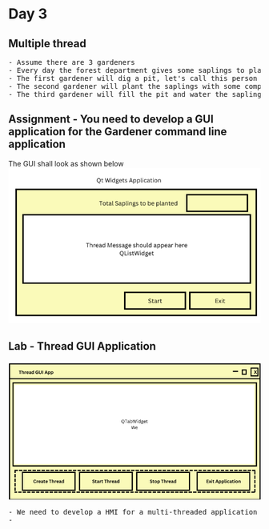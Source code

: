 # Day 3

## Multiple thread
<pre>
- Assume there are 3 gardeners
- Every day the forest department gives some saplings to plant
- The first gardener will dig a pit, let's call this person as digger
- The second gardener will plant the saplings with some compost. Let's call this person as planter
- The third gardener will fill the pit and water the sapling, let's call this person as filler
</pre>

## Assignment - You need to develop a GUI application for the Gardener command line application
The GUI shall look as shown below
![gardener](gardener.png)

## Lab - Thread GUI Application
![app](threads.png)

<pre>
- We need to develop a HMI for a multi-threaded application using Qt Widgets Framework
- 
</pre>
